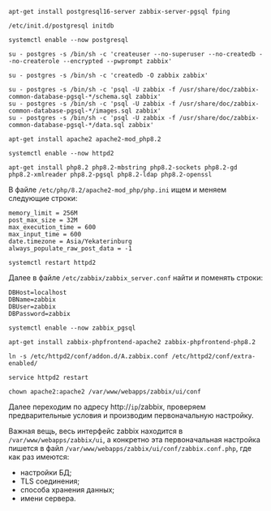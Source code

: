 ```
apt-get install postgresql16-server zabbix-server-pgsql fping
```

```
/etc/init.d/postgresql initdb
```

```
systemctl enable --now postgresql
```

```
su - postgres -s /bin/sh -c 'createuser --no-superuser --no-createdb --no-createrole --encrypted --pwprompt zabbix'
```

```
su - postgres -s /bin/sh -c 'createdb -O zabbix zabbix'
```

```
su - postgres -s /bin/sh -c 'psql -U zabbix -f /usr/share/doc/zabbix-common-database-pgsql-*/schema.sql zabbix'
su - postgres -s /bin/sh -c 'psql -U zabbix -f /usr/share/doc/zabbix-common-database-pgsql-*/images.sql zabbix'
su - postgres -s /bin/sh -c 'psql -U zabbix -f /usr/share/doc/zabbix-common-database-pgsql-*/data.sql zabbix'
```

```
apt-get install apache2 apache2-mod_php8.2
```

```
systemctl enable --now httpd2
```

```
apt-get install php8.2 php8.2-mbstring php8.2-sockets php8.2-gd php8.2-xmlreader php8.2-pgsql php8.2-ldap php8.2-openssl
```
В файле `/etc/php/8.2/apache2-mod_php/php.ini` ищем и меняем следующие строки:
```
memory_limit = 256M
post_max_size = 32M
max_execution_time = 600
max_input_time = 600
date.timezone = Asia/Yekaterinburg
always_populate_raw_post_data = -1
```

```
systemctl restart httpd2
```

Далее в файле `/etc/zabbix/zabbix_server.conf` найти и поменять строки:
```
DBHost=localhost
DBName=zabbix
DBUser=zabbix
DBPassword=zabbix
```

```
systemctl enable --now zabbix_pgsql
```

```
apt-get install zabbix-phpfrontend-apache2 zabbix-phpfrontend-php8.2
```

```
ln -s /etc/httpd2/conf/addon.d/A.zabbix.conf /etc/httpd2/conf/extra-enabled/
```

```
service httpd2 restart
```

```
chown apache2:apache2 /var/www/webapps/zabbix/ui/conf
```

Далее переходим по адресу http://`ip`/zabbix, проверяем предварительные условия и производим первоначальную настройку. 

Важная вещь, весь интерфейс zabbix находится в `/var/www/webapps/zabbix/ui`, а конкретно эта первоначальная настройка пишется в файл `/var/www/webapps/zabbix/ui/conf/zabbix.conf.php`, где как раз имеются:
- настройки БД;
- TLS соединения;
- способа хранения данных;
- имени сервера.
```

```
